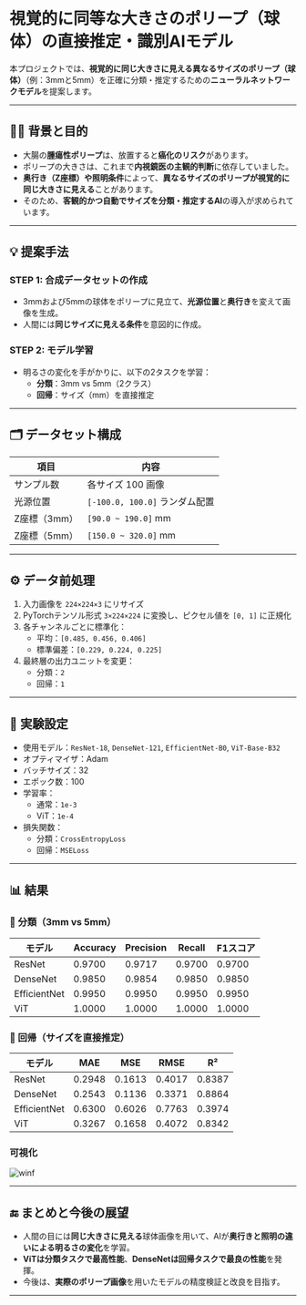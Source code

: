 # 視覚的に同等な大きさのポリープ（球体）の直接推定・識別AIモデル

本プロジェクトでは、**視覚的に同じ大きさに見える異なるサイズのポリープ（球体）**（例：3mmと5mm）を正確に分類・推定するための**ニューラルネットワークモデル**を提案します。

---

## 🧑‍⚕️ 背景と目的

- 大腸の**腫瘍性ポリープ**は、放置すると**癌化のリスク**があります。
- ポリープの大きさは、これまで**内視鏡医の主観的判断**に依存していました。
- **奥行き（Z座標）や照明条件**によって、**異なるサイズのポリープが視覚的に同じ大きさに見える**ことがあります。
- そのため、**客観的かつ自動でサイズを分類・推定するAI**の導入が求められています。

---

## 💡 提案手法

### STEP 1: 合成データセットの作成

- 3mmおよび5mmの球体をポリープに見立て、**光源位置**と**奥行き**を変えて画像を生成。
- 人間には**同じサイズに見える条件**を意図的に作成。

### STEP 2: モデル学習

- 明るさの変化を手がかりに、以下の2タスクを学習：
  - **分類**：3mm vs 5mm（2クラス）
  - **回帰**：サイズ（mm）を直接推定

---

## 🗂 データセット構成

| 項目         | 内容                            |
|--------------|---------------------------------|
| サンプル数   | 各サイズ 100 画像               |
| 光源位置     | `[-100.0, 100.0]` ランダム配置   |
| Z座標（3mm） | `[90.0 ~ 190.0]` mm             |
| Z座標（5mm） | `[150.0 ~ 320.0]` mm            |

---

## ⚙️ データ前処理

1. 入力画像を `224×224×3` にリサイズ  
2. PyTorchテンソル形式 `3×224×224` に変換し、ピクセル値を `[0, 1]` に正規化  
3. 各チャンネルごとに標準化：  
   - 平均：`[0.485, 0.456, 0.406]`  
   - 標準偏差：`[0.229, 0.224, 0.225]`  
4. 最終層の出力ユニットを変更：  
   - 分類：`2`  
   - 回帰：`1`

---

## 🧪 実験設定

- 使用モデル：`ResNet-18`, `DenseNet-121`, `EfficientNet-B0`, `ViT-Base-B32`
- オプティマイザ：Adam  
- バッチサイズ：32  
- エポック数：100  
- 学習率：
  - 通常：`1e-3`  
  - ViT：`1e-4`  
- 損失関数：
  - 分類：`CrossEntropyLoss`  
  - 回帰：`MSELoss`

---

## 📊 結果

### 🔸 分類（3mm vs 5mm）

| モデル         | Accuracy | Precision | Recall | F1スコア |
|----------------|----------|-----------|--------|---------|
| ResNet         | 0.9700   | 0.9717    | 0.9700 | 0.9700  |
| DenseNet       | 0.9850   | 0.9854    | 0.9850 | 0.9850  |
| EfficientNet   | 0.9950   | 0.9950    | 0.9950 | 0.9950  |
| ViT            | 1.0000   | 1.0000    | 1.0000 | 1.0000  |

### 🔹 回帰（サイズを直接推定）

| モデル         | MAE     | MSE     | RMSE    | R²     |
|----------------|---------|---------|---------|--------|
| ResNet         | 0.2948  | 0.1613  | 0.4017  | 0.8387 |
| DenseNet       | 0.2543  | 0.1136  | 0.3371  | 0.8864 |
| EfficientNet   | 0.6300  | 0.6026  | 0.7763  | 0.3974 |
| ViT            | 0.3267  | 0.1658  | 0.4072  | 0.8342 |

### 可視化
![winf](https://github.com/user-attachments/assets/919a4871-953e-4396-af8b-e1c9590ba8ee)

---

## 🔚 まとめと今後の展望

- 人間の目には**同じ大きさに見える**球体画像を用いて、AIが**奥行きと照明の違いによる明るさの変化**を学習。
- **ViTは分類タスクで最高性能**、**DenseNetは回帰タスクで最良の性能**を発揮。
- 今後は、**実際のポリープ画像**を用いたモデルの精度検証と改良を目指す。

---
